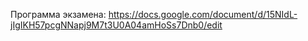 Программа экзамена: https://docs.google.com/document/d/15NIdL-jIgIKH57pcgNNapj9M7t3U0A04amHoSs7Dnb0/edit
